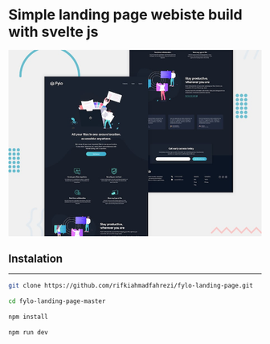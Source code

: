 # Simple landing page webiste build with svelte js

![landing page design](assets/design/desktop-preview.jpg)



## Instalation

---

```bash
git clone https://github.com/rifkiahmadfahrezi/fylo-landing-page.git	
```

```bash
cd fylo-landing-page-master
```

```bash
npm install
```

```bash
npm run dev
```